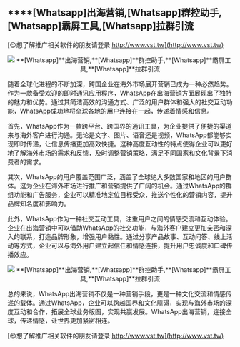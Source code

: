 ## ****[Whatsapp]**出海营销,**[Whatsapp]**群控助手,**[Whatsapp]**霸屏工具,**[Whatsapp]**拉群引流**

[😍想了解推广相关软件的朋友请登录 http://www.vst.tw](http://www.vst.tw)

 <center><img src="https://vst.tw/MP4/tuiguang/png/0.png" alt="**[Whatsapp]**出海营销,**[Whatsapp]**群控助手,**[Whatsapp]**霸屏工具,**[Whatsapp]**拉群引流"></center>

随着全球化进程的不断加深，跨国企业在海外市场展开营销已成为一种必然趋势。作为一款备受欢迎的即时通讯应用程序，WhatsApp在出海营销方面展现出了独特的魅力和优势。通过其简洁高效的沟通方式、广泛的用户群体和强大的社交互动功能，WhatsApp成功地将全球各地的用户连接在一起，传递着情感和信息。

首先，WhatsApp作为一款跨平台、跨国界的通讯工具，为企业提供了便捷的渠道来与海外客户进行沟通。无论是文字、图片、语音还是视频，WhatsApp都能够实现即时传递，让信息传播更加高效快捷。这种高度互动性的特点使得企业可以更好地了解海外市场的需求和反馈，及时调整营销策略，满足不同国家和文化背景下消费者的需求。

其次，WhatsApp的用户覆盖范围广泛，涵盖了全球绝大多数国家和地区的用户群体。这为企业在海外市场进行推广和营销提供了广阔的机会。通过WhatsApp的群组功能和广告服务，企业可以精准地定位目标受众，推送个性化的营销内容，提升品牌知名度和影响力。

此外，WhatsApp作为一种社交互动工具，注重用户之间的情感交流和互动体验。企业在出海营销中可以借助WhatsApp的社交功能，与海外客户建立更加亲密和深入的联系，打造品牌形象，增强用户黏性。通过分享产品故事、互动问答、线上活动等方式，企业可以与海外用户建立起信任和情感连接，提升用户忠诚度和口碑传播效应。

 <center><img src="https://vst.tw/MP4/tuiguang/png/5.png" alt="**[Whatsapp]**出海营销,**[Whatsapp]**群控助手,**[Whatsapp]**霸屏工具,**[Whatsapp]**拉群引流"></center>

总的来说，WhatsApp出海营销不仅是一种营销手段，更是一种文化交流和情感传递的载体。通过WhatsApp，企业可以跨越国界和文化障碍，实现与海外市场的深度互动和合作，拓展全球业务版图，实现共赢发展。WhatsApp出海营销，连接全球，传递情感，让世界更加紧密相连。

[😍想了解推广相关软件的朋友请登录 http://www.vst.tw](http://www.vst.tw)



